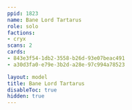 ```yaml
---
ppid: 1823
name: Bane Lord Tartarus
role: solo
factions:
- cryx
scans: 2
cards:
- 843e3f54-1db2-3558-b26d-93e07beac491
- a30d3fa0-e79e-3b2d-a28e-97c994a78523

layout: model
title: Bane Lord Tartarus
disableToc: true
hidden: true
---
```

